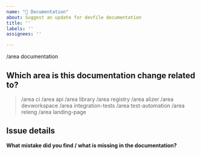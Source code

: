 ```yaml
---
name: "📖 Documentation"
about: Suggest an update for devfile documentation
title: ''
labels: ''
assignees: ''

---
```


/area documentation

## Which area is this documentation change related to?

<!--
    Uncomment appropriate `/area` lines, and delete the rest.
    For example, `> /area api` would simply become: `/area api`
-->

> /area ci
> /area api
> /area library
> /area registry
> /area alizer
> /area devworkspace
> /area integration-tests
> /area test-automation
> /area releng
> /area landing-page

## Issue details

<!--
  Provide a clear and concise description of the changes you are suggesting
-->

**What mistake did you find / what is missing in the documentation?**
